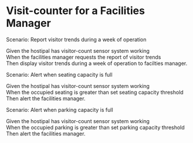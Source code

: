 # Visit-counter for a Facilities Manager

Scenario: Report visitor trends during a week of operation

  Given the hostipal has visitor-count sensor system working\
  When the facilities manager requests the report of visitor trends\
  Then display visitor trends during a week of operation to facilties manager.

Scenario: Alert when seating capacity is full

  Given the hostipal has visitor-count sensor system working\
  When the occupied seating is greater than set seating capacity threshold
  Then alert the facilities manager.
  
Scenario: Alert when parking capacity is full

  Given the hostipal has visitor-count sensor system working\
  When the occupied parking is greater than set parking capacity threshold
  Then alert the facilities manager.
